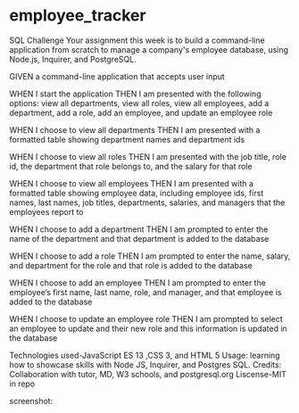 # employee_tracker
SQL Challenge
Your assignment this week is to build a command-line application from scratch to manage a company's employee database, using Node.js, Inquirer, and PostgreSQL.

GIVEN a command-line application that accepts user input

WHEN I start the application
THEN I am presented with the following options: view all departments, view all roles, view all employees, add a department, add a role, add an employee, and update an employee role

WHEN I choose to view all departments
THEN I am presented with a formatted table showing department names and department ids

WHEN I choose to view all roles
THEN I am presented with the job title, role id, the department that role belongs to, and the salary for that role

WHEN I choose to view all employees
THEN I am presented with a formatted table showing employee data, including employee ids, first names, last names, job titles, departments, salaries, and managers that the employees report to


WHEN I choose to add a department
THEN I am prompted to enter the name of the department and that department is added to the database



WHEN I choose to add a role
THEN I am prompted to enter the name, salary, and department 
for the role and that role is added to the database

WHEN I choose to add an employee
THEN I am prompted to enter the employee’s first name, last name, role, and manager, and that employee is added to the database

WHEN I choose to update an employee role
THEN I am prompted to select an employee to update and their new role and this information is updated in the database



Technologies used-JavaScript ES 13 ,CSS 3, and HTML 5
Usage: learning how to showcase skills with Node JS, Inquirer, and Postgres SQL.
Credits: Collaboration with tutor, MD, W3 schools, and postgresql.org 
Liscense-MIT in repo






screenshot:

